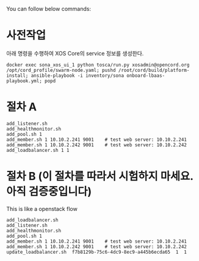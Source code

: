 You can follow below commands:

# 사전작업
아래 명령을 수행하여 XOS Core의 service 정보를 생성한다. 
```
docker exec sona_xos_ui_1 python tosca/run.py xosadmin@opencord.org /opt/cord_profile/swarm-node.yaml; pushd /root/cord/build/platform-install; ansible-playbook -i inventory/sona onboard-lbaas-playbook.yml; popd
```

# 절차 A 
```
add_listener.sh
add_healthmonitor.sh
add_pool.sh 1
add_member.sh 1 10.10.2.241 9001    # test web server: 10.10.2.241
add_member.sh 1 10.10.2.242 9001    # test web server: 10.10.2.242
add_loadbalancer.sh 1 1
```

# 절차 B (이 절차를 따라서 시험하지 마세요. 아직 검증중입니다)
This is like a openstack flow 
```
add_loadbalancer.sh  
add_listener.sh
add_healthmonitor.sh
add_pool.sh 1
add_member.sh 1 10.10.2.241 9001    # test web server: 10.10.2.241
add_member.sh 1 10.10.2.242 9001    # test web server: 10.10.2.242
update_loadbalancer.sh  f7b8129b-75c6-4dc9-8ec9-a445b6ecda65  1  1
```
